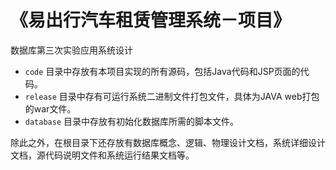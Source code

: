 # 《易出行汽车租赁管理系统－项目》

数据库第三次实验应用系统设计



- `code` 目录中存放有本项目实现的所有源码，包括Java代码和JSP页面的代码。
- `release` 目录中存有可运行系统二进制文件打包文件，具体为JAVA web打包的war文件。
- `database` 目录中存放有初始化数据库所需的脚本文件。

除此之外，在根目录下还存放有数据库概念、逻辑、物理设计文档，系统详细设计文档，源代码说明文件和系统运行结果文档等。


